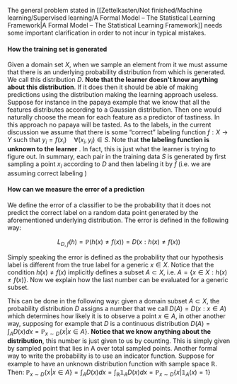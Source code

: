 The general problem stated in [[Zettelkasten/Not finished/Machine learning/Supervised learning/A Formal Model – The Statistical Learning Framework|A Formal Model – The Statistical Learning Framework]] needs some important clarification in order to not incur in typical mistakes.
#### How the training set is generated

Given a domain set $X$, when we sample an element from it we must assume that there is an underlying probability distribution from which is generated. We call this distribution $D$.
**Note that the learner doesn't know anything about this distribution**. If it does then it should be able of making predictions using the distribution making the learning approach useless.
	Suppose for instance in the papaya example that we know that all the features distributes according to a Gaussian distribution. Then one would naturally choose the mean for each feature as a predictor of tastiness. In this approach no papaya will be tasted.
As to the labels, in the current discussion we assume that there is some “correct” labeling function $f:X\to Y$ such that $y_i = f(x_i)\quad \forall (x_i,y_i)\in S$.
Note that **the labeling function is unknown to the learner** . In fact, this is just what the learner is trying to figure out.
In summary, each pair in the training data $S$ is generated by first sampling a point $x_i$ according to $D$ and then labeling it by $f$ (i.e. we are assuming correct labeling )

#### How can we measure the error of a prediction

We define the error of a classifier to be the probability that it does not predict the correct label on a random data point generated by the aforementioned underlying distribution.
The error is defined in the following way:

$$ L_{D,f}(h) = \mathbb{P}(h(x)\neq f(x)) = D(x:h(x)\neq f(x)) $$

Simply speaking the error is defined as the probability that our hypothesis label is different from the true label for a generic $x \in X$. 
Notice that the condition $h(x)\neq f(x)$ implicitly defines a subset $A \subset X$, i.e. $A = \{ x \in X : h(x)\neq f(x) \}$.
Now we explain how the last number can be evaluated for a generic subset.

This can be done in the following way: given a domain subset $A \subset X$, the probability distribution $D$ assigns a number that we call $D(A)=D(x:x \in A)$ which determines how likely it is to observe a point $x \in A$, in other another way, supposing for example that $D$ is a continuous distribution $D(A)=\int_A D(x)dx= \mathbb{P}_{x \sim D}\{x |x \in A\}$.
**Notice that we know anything about the distribution**, this number is just given to us by counting.
	 This is simply given by sampled point that lies in A over total sampled points.
Another formal way to write the probability is to use an indicator function. Suppose for example to have an unknown distribution function with sample space $\mathbb{R}$. Then: $\mathbb{P}_{x \sim D}\{x |x \in A\}=\int_A D(x)dx= \int_{\mathbb{R}}\mathbb{1}_A D(x)dx= \mathbb{P}_{x \sim D}\{x |\mathbb{1}_A(x)=1\}$
